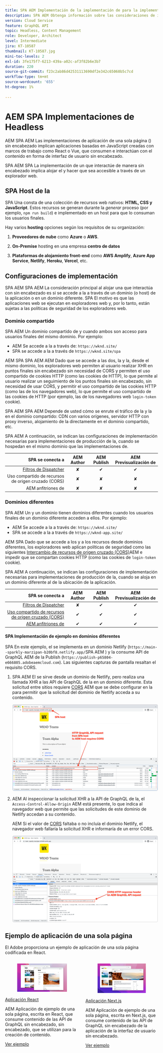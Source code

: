 ```yaml
---
title: SPA AEM Implementación de la implementación de para la implementación de GraphQL
description: SPA AEM Obtenga información sobre las consideraciones de implementación para implementaciones de una sola página () sin encabezado.
version: Cloud Service
feature: GraphQL API
topic: Headless, Content Management
role: Developer, Architect
level: Intermediate
jira: KT-10587
thumbnail: KT-10587.jpg
mini-toc-levels: 2
exl-id: 3fe175f7-6213-439a-a02c-af3f82b6e3b7
duration: 220
source-git-commit: f23c2ab86d42531113690df2e342c65060b5c7cd
workflow-type: tm+mt
source-wordcount: '655'
ht-degree: 1%

---
```


# AEM SPA Implementaciones de Headless

AEM SPA AEM Las implementaciones de aplicación de una sola página () sin encabezado implican aplicaciones basadas en JavaScript creadas con marcos de trabajo como React o Vue, que consumen e interactúan con el contenido en forma de interfaz de usuario sin encabezado.

SPA AEM SPA La implementación de un que interactúe de manera sin encabezado implica alojar el y hacer que sea accesible a través de un explorador web.

## SPA Host de la

SPA Una consta de una colección de recursos web nativos: **HTML, CSS y JavaScript**. Estos recursos se generan durante la _generar_ proceso (por ejemplo, `npm run build`) e implementado en un host para que lo consuman los usuarios finales.

Hay varios **hosting** opciones según los requisitos de su organización:

1. **Proveedores de nube** como **Azure** o **AWS**.

2. **On-Premise** hosting en una empresa **centro de datos**

3. **Plataformas de alojamiento front-end** como **AWS Amplify**, **Azure App Service**, **Netlify**, **Heroku**, **Vercel**, etc.

## Configuraciones de implementación

SPA AEM SPA AEM La consideración principal al alojar una que interactúa con sin encabezado es si se accede a la a través de un dominio (o host) de la aplicación o en un dominio diferente.  SPA El motivo es que las aplicaciones web se ejecutan en exploradores web y, por lo tanto, están sujetas a las políticas de seguridad de los exploradores web.

### Dominio compartido

SPA AEM Un dominio compartido de y cuando ambos son acceso para usuarios finales del mismo dominio. Por ejemplo:

+ AEM Se accede a la a través de: `https://wknd.site/`
+ SPA se accede a la a través de `https://wknd.site/spa`

AEM SPA SPA AEM AEM Dado que se accede a las dos, la y la, desde el mismo dominio, los exploradores web permiten al usuario realizar XHR en puntos finales sin encabezado sin necesidad de CORS y permiten el uso compartido de cookies HTTP (como las cookies de HTTP), lo que permite al usuario realizar un seguimiento de los puntos finales sin encabezado, sin necesidad de usar CORS, y permitir el uso compartido de las cookies HTTP (como las de los navegadores web), lo que permite el uso compartido de las cookies de HTTP (por ejemplo, las de los navegadores web `login-token` cookie).

SPA AEM SPA AEM Depende de usted cómo se enrute el tráfico de la y la en el dominio compartido: CDN con varios orígenes, servidor HTTP con proxy inverso, alojamiento de la directamente en el dominio compartido, etc.

SPA AEM A continuación, se indican las configuraciones de implementación necesarias para implementaciones de producción de la, cuando se hospedan en el mismo dominio que las implementaciones de.

| SPA se conecta a | AEM Author | AEM Publish | AEM Previsualización de |
|---------------------------------------------------:|:----------:|:-----------:|:-----------:|
| [Filtros de Dispatcher](./configurations/dispatcher-filters.md) | ✘ | ✔ | ✔ |
| Uso compartido de recursos de origen cruzado (CORS) | ✘ | ✘ | ✘ |
| AEM anfitriones de | ✘ | ✘ | ✘ |

### Dominios diferentes

SPA AEM Un y un dominio tienen dominios diferentes cuando los usuarios finales de un dominio diferente acceden a ellos. Por ejemplo:

+ AEM Se accede a la a través de: `https://wknd.site/`
+ SPA se accede a la a través de `https://wknd-app.site/`

AEM SPA Dado que se accede a los y a los recursos desde dominios diferentes, los exploradores web aplican políticas de seguridad como las siguientes [Intercambio de recursos de origen cruzado (CORS)](./configurations/cors.md)AEM e impedir que se compartan cookies HTTP (como las cookies de `login-token` cookie).

SPA AEM A continuación, se indican las configuraciones de implementación necesarias para implementaciones de producción de la, cuando se aloja en un dominio diferente al de la ubicación de la aplicación.

| SPA se conecta a | AEM Author | AEM Publish | AEM Previsualización de |
|---------------------------------------------------:|:----------:|:-----------:|:-----------:|
| [Filtros de Dispatcher](./configurations/dispatcher-filters.md) | ✘ | ✔ | ✔ |
| [Uso compartido de recursos de origen cruzado (CORS)](./configurations/cors.md) | ✔ | ✔ | ✔ |
| [AEM anfitriones de](./configurations/aem-hosts.md) | ✔ | ✔ | ✔ |

#### SPA Implementación de ejemplo en dominios diferentes

SPA En este ejemplo, el se implementa en un dominio Netlify (`https://main--sparkly-marzipan-b20bf8.netlify.app/`SPA AEM ) y la consume API de GraphQL AEM de la Publish (`https://publish-p65804-e666805.adobeaemcloud.com`). Las siguientes capturas de pantalla resaltan el requisito CORS.

1. SPA AEM El se sirve desde un dominio de Netlify, pero realiza una llamada XHR a las API de GraphQL de la en un dominio diferente. Esta solicitud entre sitios requiere [CORS](./configurations/cors.md) AEM que se debe configurar en la para permitir que la solicitud del dominio de Netlify acceda a su contenido.

   ![SPA SPA AEM Solicitud de atendida desde los hosts de &amp; ](assets/spa/cors-requirement.png)

2. AEM Al inspeccionar la solicitud XHR a la API de GraphQL de la, el `Access-Control-Allow-Origin` AEM está presente, lo que indica al navegador web que permite que las solicitudes de este dominio de Netlify accedan a su contenido.

   AEM Si el valor de [CORS](./configurations/cors.md) faltaba o no incluía el dominio Netlify, el navegador web fallaría la solicitud XHR e informaría de un error CORS.

   ![AEM Encabezado de respuesta CORS API de GraphQL de](assets/spa/cors-response-headers.png)

## Ejemplo de aplicación de una sola página

El Adobe proporciona un ejemplo de aplicación de una sola página codificada en React.

<div class="columns is-multiline">
<!-- React app -->
<div class="column is-half-tablet is-half-desktop is-one-third-widescreen" aria-label="React app" tabindex="0">
   <div class="card">
       <div class="card-image">
           <figure class="image is-16by9">
               <a href="../example-apps/react-app.md" title="Aplicación React" tabindex="-1">
                   <img class="is-bordered-r-small" src="../example-apps/assets/react-app/react-app-card.png" alt="Aplicación React">
               </a>
           </figure>
       </div>
       <div class="card-content is-padded-small">
           <div class="content">
               <p class="headline is-size-6 has-text-weight-bold"><a href="../example-apps/react-app.md" title="Aplicación React">Aplicación React</a></p>
               <p class="is-size-6">AEM Aplicación de ejemplo de una sola página, escrita en React, que consume contenido de las API de GraphQL sin encabezado, sin encabezado, que se utilizan para la creación de contenido.</p>
               <a href="../example-apps/react-app.md" class="spectrum-Button spectrum-Button--outline spectrum-Button--primary spectrum-Button--sizeM">
                   <span class="spectrum-Button-label has-no-wrap has-text-weight-bold">Ver ejemplo</span>
               </a>
           </div>
       </div>
   </div>
</div>
<!-- Next.js app -->
<div class="column is-half-tablet is-half-desktop is-one-third-widescreen" aria-label="Next.js app" tabindex="0">
   <div class="card">
       <div class="card-image">
           <figure class="image is-16by9">
               <a href="../example-apps/next-js.md" title="Aplicación Next.js" tabindex="-1">
                   <img class="is-bordered-r-small" src="../example-apps/assets/next-js/next-js-card.png" alt="Aplicación Next.js">
               </a>
           </figure>
       </div>
       <div class="card-content is-padded-small">
           <div class="content">
               <p class="headline is-size-6 has-text-weight-bold"><a href="../example-apps/next-js.md" title="Aplicación Next.js">Aplicación Next.js</a></p>
               <p class="is-size-6">AEM Aplicación de ejemplo de una sola página, escrita en Next.js, que consume contenido de las API de GraphQL sin encabezado de la aplicación de la interfaz de usuario sin encabezado.</p>
               <a href="../example-apps/next-js.md" class="spectrum-Button spectrum-Button--outline spectrum-Button--primary spectrum-Button--sizeM">
                   <span class="spectrum-Button-label has-no-wrap has-text-weight-bold">Ver ejemplo</span>
               </a>
           </div>
       </div>
   </div>
</div>
</div>
